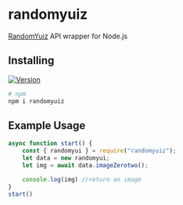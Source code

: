 # randomyuiz
[RandomYuiz](https://nekobot.xyz/) API wrapper for Node.js

## Installing
[![Version](https://nodei.co/npm/randomyuiz.png?compact=true)](https://nodei.co/npm/randomyuiz)
```sh
# npm
npm i randomyuiz
```

## Example Usage
```js
async function start() {
    const { randomyui } = require("randomyuiz");
    let data = new randomyui;
    let img = await data.imageZerotwo();

    console.log(img) //return an image
}
start()
```